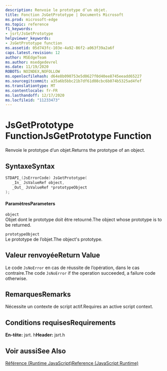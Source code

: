 ```yaml
---
description: Renvoie le prototype d’un objet.
title: Fonction JsGetPrototype | Documents Microsoft
ms.prod: microsoft-edge
ms.topic: reference
f1_keywords:
- jsrt/JsGetPrototype
helpviewer_keywords:
- JsGetPrototype function
ms.assetid: 05d743fc-103e-4a92-86f2-a063f39a2a6f
caps.latest.revision: 12
author: MSEdgeTeam
ms.author: msedgedevrel
ms.date: 11/19/2020
ROBOTS: NOINDEX,NOFOLLOW
ms.openlocfilehash: d64e8b090753e5d0627f0d40ee8745eeadd65227
ms.sourcegitcommit: a35a6b5bbc21b7df61d08cbc6b074b5325ad4fef
ms.translationtype: MT
ms.contentlocale: fr-FR
ms.lasthandoff: 12/17/2020
ms.locfileid: "11233473"
---
```

# <span data-ttu-id="e3475-103">JsGetPrototype Function</span><span class="sxs-lookup"><span data-stu-id="e3475-103">JsGetPrototype Function</span></span>

<span data-ttu-id="e3475-104">Renvoie le prototype d’un objet.</span><span class="sxs-lookup"><span data-stu-id="e3475-104">Returns the prototype of an object.</span></span>  
  
## <span data-ttu-id="e3475-105">Syntaxe</span><span class="sxs-lookup"><span data-stu-id="e3475-105">Syntax</span></span>  
  
```cpp  
STDAPI_(JsErrorCode) JsGetPrototype(  
   _In_ JsValueRef object,  
   _Out_ JsValueRef *prototypeObject  
);  
```  
  
#### <span data-ttu-id="e3475-106">Paramètres</span><span class="sxs-lookup"><span data-stu-id="e3475-106">Parameters</span></span>  
 `object`  
 <span data-ttu-id="e3475-107">Objet dont le prototype doit être retourné.</span><span class="sxs-lookup"><span data-stu-id="e3475-107">The object whose prototype is to be returned.</span></span>  
  
 `prototypeObject`  
 <span data-ttu-id="e3475-108">Le prototype de l’objet.</span><span class="sxs-lookup"><span data-stu-id="e3475-108">The object's prototype.</span></span>  
  
## <span data-ttu-id="e3475-109">Valeur renvoyée</span><span class="sxs-lookup"><span data-stu-id="e3475-109">Return Value</span></span>  
 <span data-ttu-id="e3475-110">Le code `JsNoError` en cas de réussite de l’opération, dans le cas contraire.</span><span class="sxs-lookup"><span data-stu-id="e3475-110">The code `JsNoError` if the operation succeeded, a failure code otherwise.</span></span>  
  
## <span data-ttu-id="e3475-111">Remarques</span><span class="sxs-lookup"><span data-stu-id="e3475-111">Remarks</span></span>  
 <span data-ttu-id="e3475-112">Nécessite un contexte de script actif.</span><span class="sxs-lookup"><span data-stu-id="e3475-112">Requires an active script context.</span></span>  
  
## <span data-ttu-id="e3475-113">Conditions requises</span><span class="sxs-lookup"><span data-stu-id="e3475-113">Requirements</span></span>  
 <span data-ttu-id="e3475-114">**En-tête:** jsrt. h</span><span class="sxs-lookup"><span data-stu-id="e3475-114">**Header:** jsrt.h</span></span>  
  
## <span data-ttu-id="e3475-115">Voir aussi</span><span class="sxs-lookup"><span data-stu-id="e3475-115">See Also</span></span>  
 [<span data-ttu-id="e3475-116">Référence (Runtime JavaScript)</span><span class="sxs-lookup"><span data-stu-id="e3475-116">Reference (JavaScript Runtime)</span></span>](../chakra-hosting/reference-javascript-runtime.md)
